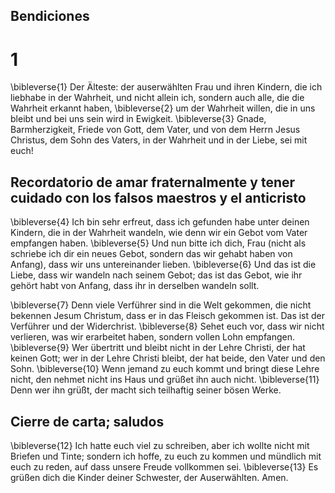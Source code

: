 ## Bendiciones
# 1
\bibleverse{1} Der Älteste: der auserwählten Frau und ihren Kindern, die ich liebhabe in der Wahrheit, und nicht allein ich, sondern auch alle, die die Wahrheit erkannt haben, \bibleverse{2} um der Wahrheit willen, die in uns bleibt und bei uns sein wird in Ewigkeit. \bibleverse{3} Gnade, Barmherzigkeit, Friede von Gott, dem Vater, und von dem Herrn Jesus Christus, dem Sohn des Vaters, in der Wahrheit und in der Liebe, sei mit euch! 

## Recordatorio de amar fraternalmente y tener cuidado con los falsos maestros y el anticristo
\bibleverse{4} Ich bin sehr erfreut, dass ich gefunden habe unter deinen Kindern, die in der Wahrheit wandeln, wie denn wir ein Gebot vom Vater empfangen haben. \bibleverse{5} Und nun bitte ich dich, Frau (nicht als schriebe ich dir ein neues Gebot, sondern das wir gehabt haben von Anfang), dass wir uns untereinander lieben. \bibleverse{6} Und das ist die Liebe, dass wir wandeln nach seinem Gebot; das ist das Gebot, wie ihr gehört habt von Anfang, dass ihr in derselben wandeln sollt. 

\bibleverse{7} Denn viele Verführer sind in die Welt gekommen, die nicht bekennen Jesum Christum, dass er in das Fleisch gekommen ist. Das ist der Verführer und der Widerchrist. \bibleverse{8} Sehet euch vor, dass wir nicht verlieren, was wir erarbeitet haben, sondern vollen Lohn empfangen. \bibleverse{9} Wer übertritt und bleibt nicht in der Lehre Christi, der hat keinen Gott; wer in der Lehre Christi bleibt, der hat beide, den Vater und den Sohn. \bibleverse{10} Wenn jemand zu euch kommt und bringt diese Lehre nicht, den nehmet nicht ins Haus und grüßet ihn auch nicht. \bibleverse{11} Denn wer ihn grüßt, der macht sich teilhaftig seiner bösen Werke. 

## Cierre de carta; saludos
\bibleverse{12} Ich hatte euch viel zu schreiben, aber ich wollte nicht mit Briefen und Tinte; sondern ich hoffe, zu euch zu kommen und mündlich mit euch zu reden, auf dass unsere Freude vollkommen sei. \bibleverse{13} Es grüßen dich die Kinder deiner Schwester, der Auserwählten. Amen.